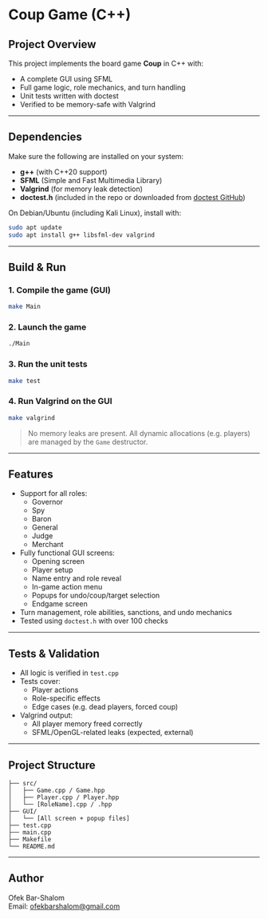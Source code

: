 # Coup Game (C++)

## Project Overview

This project implements the board game **Coup** in C++ with:

- A complete GUI using SFML
- Full game logic, role mechanics, and turn handling
- Unit tests written with doctest
- Verified to be memory-safe with Valgrind

---

## Dependencies

Make sure the following are installed on your system:

- **g++** (with C++20 support)
- **SFML** (Simple and Fast Multimedia Library)
- **Valgrind** (for memory leak detection)
- **doctest.h** (included in the repo or downloaded from [doctest GitHub](https://github.com/doctest/doctest))

On Debian/Ubuntu (including Kali Linux), install with:

```bash
sudo apt update
sudo apt install g++ libsfml-dev valgrind
```

---

## Build & Run

### 1. Compile the game (GUI)

```bash
make Main
```

### 2. Launch the game

```bash
./Main
```

### 3. Run the unit tests

```bash
make test
```

### 4. Run Valgrind on the GUI

```bash
make valgrind
```

> No memory leaks are present. All dynamic allocations (e.g. players) are managed by the `Game` destructor.

---

## Features

- Support for all roles:
  - Governor
  - Spy
  - Baron
  - General
  - Judge
  - Merchant
- Fully functional GUI screens:
  - Opening screen
  - Player setup
  - Name entry and role reveal
  - In-game action menu
  - Popups for undo/coup/target selection
  - Endgame screen
- Turn management, role abilities, sanctions, and undo mechanics
- Tested using `doctest.h` with over 100 checks

---

## Tests & Validation

- All logic is verified in `test.cpp`
- Tests cover:
  - Player actions
  - Role-specific effects
  - Edge cases (e.g. dead players, forced coup)
- Valgrind output:
  - All player memory freed correctly
  - SFML/OpenGL-related leaks (expected, external)

---

## Project Structure

```
├── src/
│   ├── Game.cpp / Game.hpp
│   ├── Player.cpp / Player.hpp
│   └── [RoleName].cpp / .hpp
├── GUI/
│   └── [All screen + popup files]
├── test.cpp
├── main.cpp
├── Makefile
└── README.md
```

---

## Author

Ofek Bar-Shalom  
Email: ofekbarshalom@gmail.com
